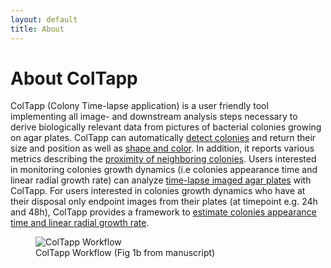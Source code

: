 ```yaml
---
layout: default
title: About
---
```

# About ColTapp
ColTapp (Colony Time-lapse application) is a user friendly tool implementing all image- and downstream analysis steps necessary to derive biologically relevant data from pictures of bacterial colonies growing on agar plates. 
ColTapp can automatically [detect colonies](https://coltapp.github.io/detect.html) and return their size and position as well as [shape and color](https://coltapp.github.io/characteristics.html). In addition, it reports various metrics describing the [proximity of neighboring colonies](https://coltapp.github.io/characteristics.html). Users interested in monitoring colonies growth dynamics (i.e colonies appearance time and linear radial growth rate) can analyze [time-lapse imaged agar plates](https://coltapp.github.io/timelapse.html) with ColTapp. For users interested in colonies growth dynamics who have at their disposal only endpoint images from their plates (at timepoint e.g. 24h and 48h), ColTapp provides a framework to [estimate colonies appearance time and linear radial growth rate](https://coltapp.github.io/endpoint.html).

<figure>
  <img src="{{site.url}}/assets/images/Workflow.png" alt="ColTapp Workflow"/>
  <figcaption>ColTapp Workflow (Fig 1b from manuscript) </figcaption>
</figure>

